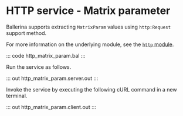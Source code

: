 # HTTP service - Matrix parameter

Ballerina supports extracting `MatrixParam` values using `http:Request` support method.

For more information on the underlying module,  see the [`http` module](https://lib.ballerina.io/ballerina/http/latest/).

::: code http_matrix_param.bal :::

Run the service as follows.

::: out http_matrix_param.server.out :::

Invoke the service by executing the following cURL command in a new terminal.

::: out http_matrix_param.client.out :::
